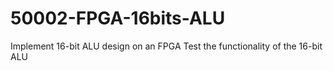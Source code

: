 # 50002-FPGA-16bits-ALU
Implement 16-bit ALU design on an FPGA
Test the functionality of the 16-bit ALU
